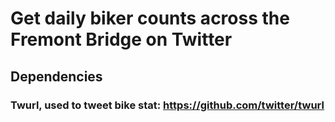 # Get daily biker counts across the Fremont Bridge on Twitter
## Dependencies
### Twurl, used to tweet bike stat: https://github.com/twitter/twurl
